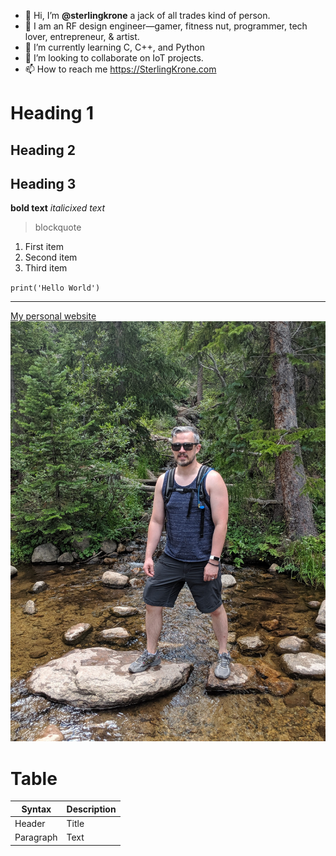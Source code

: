 - 👋 Hi, I’m **@sterlingkrone** a jack of all trades kind of person.
- 👀 I am an RF design engineer—gamer, fitness nut, programmer, tech lover, entrepreneur, & artist.
- 🌱 I’m currently learning C, C++, and Python
- 💞️ I’m looking to collaborate on IoT projects.
- 📫 How to reach me https://SterlingKrone.com

# Heading 1
## Heading 2
## Heading 3
**bold text**
*italicixed text*
> blockquote
1. First item
2. Second item
3. Third item

`print('Hello World')`

---
[My personal website](https://www.sterlingkrone.com)
![Me](test.jpg)

# Table
| Syntax | Description |
| ----------- | ----------- |
| Header | Title |
| Paragraph | Text |


<!---
sterlingkrone/sterlingkrone is a ✨ special ✨ repository because its `README.md` (this file) appears on your GitHub profile.
You can click the Preview link to take a look at your changes.
--->
